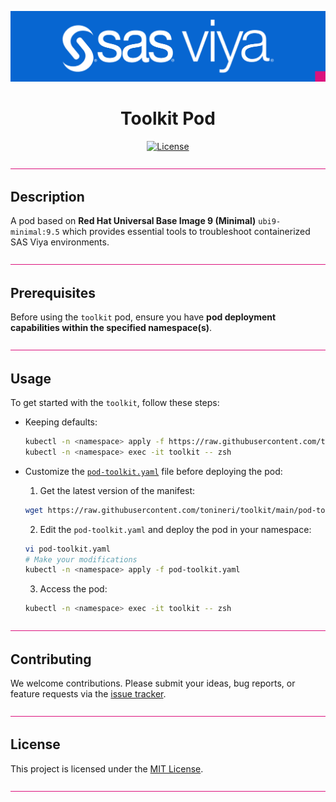 <div align="center">

![SAS Viya](/.assets/sasviya.png)

# **Toolkit Pod**

[![License](https://img.shields.io/badge/license-MIT-blue)](LICENSE.md)

</div>

![divider](/.assets/divider.png)

## Description

A pod based on **Red Hat Universal Base Image 9 (Minimal)** `ubi9-minimal:9.5` which provides essential tools to troubleshoot containerized SAS Viya environments.

![divider](/.assets/divider.png)

## Prerequisites

Before using the `toolkit` pod, ensure you have **pod deployment capabilities within the specified namespace(s)**.

![divider](/.assets/divider.png)

## Usage

To get started with the `toolkit`, follow these steps:

- Keeping defaults:

    ```sh
    kubectl -n <namespace> apply -f https://raw.githubusercontent.com/tonineri/toolkit/main/pod-toolkit.yaml
    kubectl -n <namespace> exec -it toolkit -- zsh
    ```

- Customize the [`pod-toolkit.yaml`](pod-toolkit.yaml) file before deploying the pod:

    1. Get the latest version of the manifest:

    ```sh
    wget https://raw.githubusercontent.com/tonineri/toolkit/main/pod-toolkit.yaml
    ```

    2. Edit the `pod-toolkit.yaml` and deploy the pod in your namespace:

    ```sh
    vi pod-toolkit.yaml
    # Make your modifications
    kubectl -n <namespace> apply -f pod-toolkit.yaml
    ```

    3. Access the pod:

    ```sh
    kubectl -n <namespace> exec -it toolkit -- zsh
    ```

![divider](/.assets/divider.png)

## Contributing

We welcome contributions. Please submit your ideas, bug reports, or feature requests via the [issue tracker](https://github.com/tonineri/toolkit/issues).

![divider](/.assets/divider.png)

## License

This project is licensed under the [MIT License](LICENSE.md).

![divider](/.assets/divider.png)
